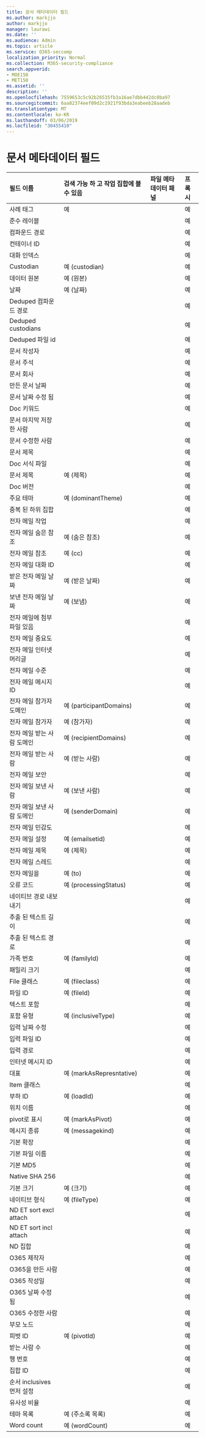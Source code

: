 ```yaml
---
title: 문서 메타데이터 필드
ms.author: markjjo
author: markjjo
manager: laurawi
ms.date: ''
ms.audience: Admin
ms.topic: article
ms.service: O365-seccomp
localization_priority: Normal
ms.collection: M365-security-compliance
search.appverid:
- MOE150
- MET150
ms.assetid: ''
description: ''
ms.openlocfilehash: 7559653c5c92b26535fb3a16ae7dbb442dc0ba97
ms.sourcegitcommit: 6aa82374eef09d2c1921f93bda3eabeeb28aadeb
ms.translationtype: MT
ms.contentlocale: ko-KR
ms.lasthandoff: 03/06/2019
ms.locfileid: "30455410"
---
```

# <a name="document-metadata-fields"></a>문서 메타데이터 필드


|**필드 이름** </br>|**검색 가능 하 고 작업 집합에 볼 수 있음** |**파일 메타 데이터 패널** |**프록시** |
|:-------------------------- |:---------------------------------------- |:------------------------|:------------------|
|사례 태그                  | 예                                             |                         | 예         |
|준수 레이블          |                                                 |                         | 예         |
|컴파운드 경로              |                                                 |                         | 예         |
|컨테이너 ID               |                                                 |                         | 예         |
|대화 인덱스         |                                                 |                         | 예         |
|Custodian                  | 예 (custodian)                                 |                         | 예         |
|데이터 원본                | 예 (원본)                                    |                         | 예         |
|날짜                       | 예 (날짜)                                      |                         | 예         |
|Deduped 컴파운드 경로      |                                                 |                         | 예         |
|Deduped custodians         |                                                 |                         | 예         |
|Deduped 파일 id           |                                                 |                         | 예         |
|문서 작성자                |                                                 |                         | 예         |
|문서 주석               |                                                 |                         | 예         |
|문서 회사                |                                                 |                         | 예         |
|만든 문서 날짜           |                                                 |                         | 예         |
|문서 날짜 수정 됨          |                                                 |                         | 예         |
|Doc 키워드               |                                                 |                         | 예         |
|문서 마지막 저장 한 사람          |                                                 |                         | 예         |
|문서 수정한 사람            |                                                 |                         | 예         |
|문서 제목                |                                                 |                         | 예         |
|Doc 서식 파일               |                                                 |                         | 예         |
|문서 제목                  | 예 (제목)                                     |                         | 예         |
|Doc 버전                |                                                 |                         | 예         |
|주요 테마             | 예 (dominantTheme)                             |                         | 예         |
|중복 된 하위 집합           |                                                 |                         | 예         |
|전자 메일 작업               |                                                 |                         | 예         |
|전자 메일 숨은 참조                  | 예 (숨은 참조)                                       |                         | 예         |
|전자 메일 참조                   | 예 (cc)                                        |                         | 예         |
|전자 메일 대화 ID      |                                                 |                         | 예         |
|받은 전자 메일 날짜        | 예 (받은 날짜)                                  |                         | 예         |
|보낸 전자 메일 날짜            | 예 (보냄)                                      |                         | 예         |
|전자 메일에 첨부 파일 있음       |                                                 |                         | 예         |
|전자 메일 중요도           |                                                 |                         | 예         |
|전자 메일 인터넷 머리글     |                                                 |                         | 예         |
|전자 메일 수준                |                                                 |                         | 예         |
|전자 메일 메시지 ID           |                                                 |                         | 예         |
|전자 메일 참가자 도메인  | 예 (participantDomains)                        |                         | 예         |
|전자 메일 참가자         | 예 (참가자)                              |                         | 예         |
|전자 메일 받는 사람 도메인    | 예 (recipientDomains)                          |                         | 예         |
|전자 메일 받는 사람           | 예 (받는 사람)                                |                         | 예         |
|전자 메일 보안             |                                                 |                         | 예         |
|전자 메일 보낸 사람               | 예 (보낸 사람)                                    |                         | 예         |
|전자 메일 보낸 사람 도메인        | 예 (senderDomain)                              |                         | 예         |
|전자 메일 민감도          |                                                 |                         | 예         |
|전자 메일 설정                  | 예 (emailsetid)                                |                         | 예         |
|전자 메일 제목              | 예 (제목)                                   |                         | 예         |
|전자 메일 스레드               |                                                 |                         | 예         |
|전자 메일을                   | 예 (to)                                        |                         | 예         |
|오류 코드                 | 예 (processingStatus)                          |                         | 예         |
|네이티브 경로 내보내기         |                                                 |                         | 예         |
|추출 된 텍스트 길이      |                                                 |                         | 예         |
|추출 된 텍스트 경로        |                                                 |                         | 예         |
|가족 번호                  | 예 (familyId)                                  |                         | 예         |
|패밀리 크기                |                                                 |                         | 예         |
|File 클래스                 | 예 (fileclass)                                 |                         | 예         |
|파일 ID                    | 예 (fileId)                                    |                         | 예         |
|텍스트 포함                   |                                                 |                         | 예         |
|포함 유형             | 예 (inclusiveType)                             |                         | 예         |
|입력 날짜 수정        |                                                 |                         | 예         |
|입력 파일 ID              |                                                 |                         | 예         |
|입력 경로                 |                                                 |                         | 예         |
|인터넷 메시지 ID        |                                                 |                         | 예         |
|대표          | 예 (markAsRepresntative)                       |                         | 예         |
|Item 클래스                 |                                                 |                         | 예         |
|부하 ID                    | 예 (loadId)                                    |                         | 예         |
|위치 이름              |                                                 |                         | 예         |
|pivot로 표시            | 예 (markAsPivot)                               |                         | 예         |
|메시지 종류               | 예 (messagekind)                               |                         | 예         |
|기본 확장           |                                                 |                         | 예         |
|기본 파일 이름           |                                                 |                         | 예         |
|기본 MD5                 |                                                 |                         | 예         |
|Native SHA 256             |                                                 |                         | 예         |
|기본 크기                | 예 (크기)                                      |                         | 예         |
|네이티브 형식                | 예 (fileType)                                  |                         | 예         |
|ND ET sort excl attach     |                                                 |                         | 예         |
|ND ET sort incl attach     |                                                 |                         | 예         |
|ND 집합                     |                                                 |                         | 예         |
|O365 제작자               |                                                 |                         | 예         |
|O365을 만든 사람            |                                                 |                         | 예         |
|O365 작성일          |                                                 |                         | 예         |
|O365 날짜 수정 됨         |                                                 |                         | 예         |
|O365 수정한 사람           |                                                 |                         | 예         |
|부모 노드                |                                                 |                         | 예         |
|피벗 ID                   | 예 (pivotId)                                   |                         | 예         |
|받는 사람 수            |                                                 |                         | 예         |
|행 번호                 |                                                 |                         | 예         |
|집합 ID                     |                                                 |                         | 예         |
|순서 inclusives 먼저 설정 |                                                 |                         | 예         |
|유사성 비율         |                                                 |                         | 예         |
|테마 목록                | 예 (주소록 목록)                                |                         | 예         |
|Word count                 | 예 (wordCount)                                 |                         | 예         |
